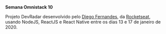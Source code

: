 **Semana Omnistack 10**

Projeto DevRadar desenvolvido pelo [Diego Fernandes](https://github.com/diego3g),
da [Rocketseat](https://github.com/Rocketseat), usando NodeJS, ReactJS e React Native
entre os dias 13 e 17 de janeiro de 2020.
